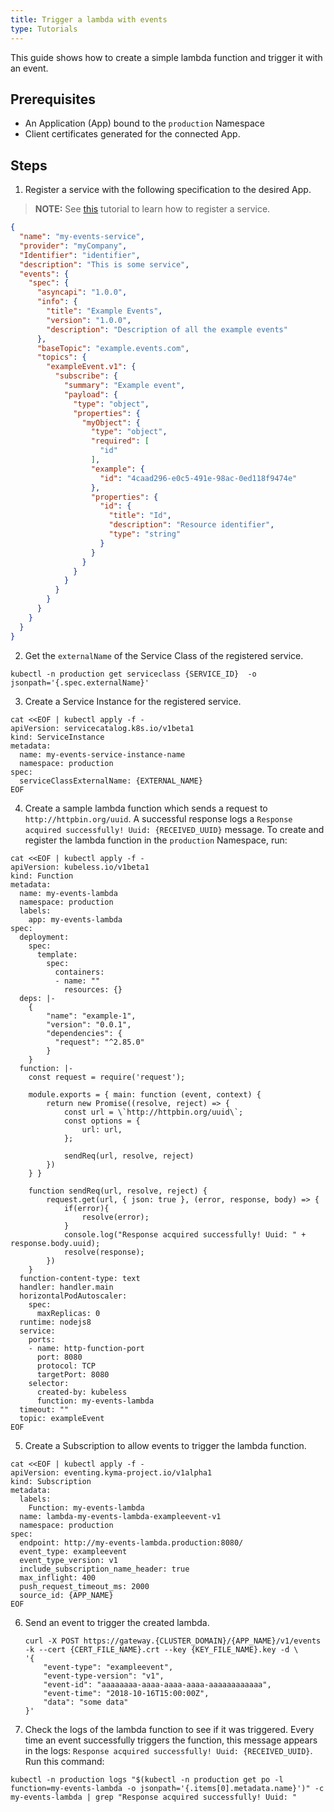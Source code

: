 ```yaml
---
title: Trigger a lambda with events
type: Tutorials
---
```


This guide shows how to create a simple lambda function and trigger it with an event.


## Prerequisites

- An Application (App) bound to the `production` Namespace
- Client certificates generated for the connected App.


## Steps

1. Register a service with the following specification to the desired App.

>**NOTE:** See [this](#tutorials-get-the-client-certificate) tutorial to learn how to register a service.
```json
{
  "name": "my-events-service",
  "provider": "myCompany",
  "Identifier": "identifier",
  "description": "This is some service",
  "events": {
    "spec": {
      "asyncapi": "1.0.0",
      "info": {
        "title": "Example Events",
        "version": "1.0.0",
        "description": "Description of all the example events"
      },
      "baseTopic": "example.events.com",
      "topics": {
        "exampleEvent.v1": {
          "subscribe": {
            "summary": "Example event",
            "payload": {
              "type": "object",
              "properties": {
                "myObject": {
                  "type": "object",
                  "required": [
                    "id"
                  ],
                  "example": {
                    "id": "4caad296-e0c5-491e-98ac-0ed118f9474e"
                  },
                  "properties": {
                    "id": {
                      "title": "Id",
                      "description": "Resource identifier",
                      "type": "string"
                    }
                  }
                }
              }
            }
          }
        }
      }
    }
  }
}
```

2. Get the `externalName` of the Service Class of the registered service.
```
kubectl -n production get serviceclass {SERVICE_ID}  -o jsonpath='{.spec.externalName}'
```

3. Create a Service Instance for the registered service.
```
cat <<EOF | kubectl apply -f -
apiVersion: servicecatalog.k8s.io/v1beta1
kind: ServiceInstance
metadata:
  name: my-events-service-instance-name
  namespace: production
spec:
  serviceClassExternalName: {EXTERNAL_NAME}
EOF
```

4. Create a sample lambda function which sends a request to `http://httpbin.org/uuid`. A successful response logs a `Response acquired successfully! Uuid: {RECEIVED_UUID}` message. To create and register the lambda function in the `production` Namespace, run:
```
cat <<EOF | kubectl apply -f -
apiVersion: kubeless.io/v1beta1
kind: Function
metadata:
  name: my-events-lambda
  namespace: production
  labels:
    app: my-events-lambda
spec:
  deployment:
    spec:
      template:
        spec:
          containers:
          - name: ""
            resources: {}
  deps: |-
    {
        "name": "example-1",
        "version": "0.0.1",
        "dependencies": {
          "request": "^2.85.0"
        }
    }
  function: |-
    const request = require('request');

    module.exports = { main: function (event, context) {
        return new Promise((resolve, reject) => {
            const url = \`http://httpbin.org/uuid\`;
            const options = {
                url: url,
            };

            sendReq(url, resolve, reject)
        })
    } }

    function sendReq(url, resolve, reject) {
        request.get(url, { json: true }, (error, response, body) => {
            if(error){
                resolve(error);
            }
            console.log("Response acquired successfully! Uuid: " + response.body.uuid);
            resolve(response);
        })
    }
  function-content-type: text
  handler: handler.main
  horizontalPodAutoscaler:
    spec:
      maxReplicas: 0
  runtime: nodejs8
  service:
    ports:
    - name: http-function-port
      port: 8080
      protocol: TCP
      targetPort: 8080
    selector:
      created-by: kubeless
      function: my-events-lambda
  timeout: ""
  topic: exampleEvent
EOF
```

5. Create a Subscription to allow events to trigger the lambda function.
```
cat <<EOF | kubectl apply -f -
apiVersion: eventing.kyma-project.io/v1alpha1
kind: Subscription
metadata:
  labels:
    Function: my-events-lambda
  name: lambda-my-events-lambda-exampleevent-v1
  namespace: production
spec:
  endpoint: http://my-events-lambda.production:8080/
  event_type: exampleevent
  event_type_version: v1
  include_subscription_name_header: true
  max_inflight: 400
  push_request_timeout_ms: 2000
  source_id: {APP_NAME}
EOF
```

6. Send an event to trigger the created lambda.
   ```
   curl -X POST https://gateway.{CLUSTER_DOMAIN}/{APP_NAME}/v1/events -k --cert {CERT_FILE_NAME}.crt --key {KEY_FILE_NAME}.key -d \
   '{
       "event-type": "exampleevent",
       "event-type-version": "v1",
       "event-id": "aaaaaaaa-aaaa-aaaa-aaaa-aaaaaaaaaaaa",
       "event-time": "2018-10-16T15:00:00Z",
       "data": "some data"
   }'
   ```

7. Check the logs of the lambda function to see if it was triggered. Every time an event successfully triggers the function, this message appears in the logs: `Response acquired successfully! Uuid: {RECEIVED_UUID}`. Run this command:
```
kubectl -n production logs "$(kubectl -n production get po -l function=my-events-lambda -o jsonpath='{.items[0].metadata.name}')" -c my-events-lambda | grep "Response acquired successfully! Uuid: "
```
